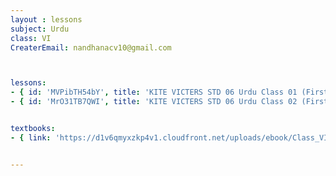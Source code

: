 ```yaml
--- 
layout : lessons 
subject: Urdu
class: VI
CreaterEmail: nandhanacv10@gmail.com



lessons: 
- { id: 'MVPibTH54bY', title: 'KITE VICTERS STD 06 Urdu Class 01 (First Bell-ഫസ്റ്റ് ബെല്‍)' }
- { id: 'MrO31TB7QWI', title: 'KITE VICTERS STD 06 Urdu Class 02 (First Bell-ഫസ്റ്റ് ബെല്‍)' }


textbooks:
- { link: 'https://d1v6qmyxzkp4v1.cloudfront.net/uploads/ebook/Class_VI/KeralaUruduReader/KeralaUrudureader.pdf', title: 'urdu part 1' , medium: '' }


---
```



